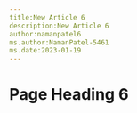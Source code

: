 ```yaml
---
title:New Article 6
description:New Article 6
author:namanpatel6
ms.author:NamanPatel-5461
ms.date:2023-01-19
---
```


# Page Heading 6


